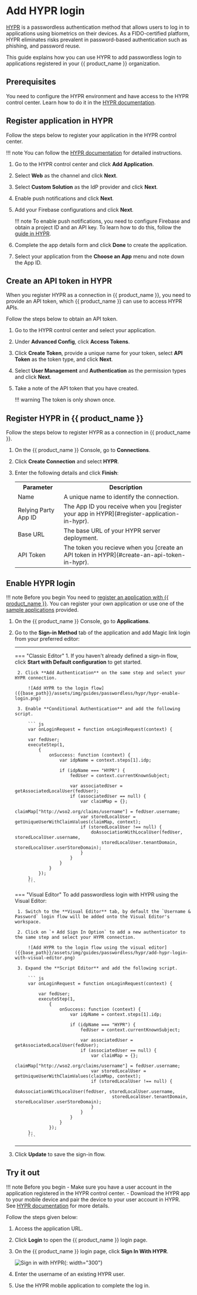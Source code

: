 # Add HYPR login

[HYPR](https://www.hypr.com/) is a passwordless authentication method that allows users to log in to applications using biometrics on their devices. As a FIDO-certified platform, HYPR eliminates risks prevalent in password-based authentication such as phishing, and password reuse.

This guide explains how you can use  HYPR to add passwordless login to applications registered in your {{ product_name }} organization.

## Prerequisites

You need to configure the HYPR environment and have access to the HYPR control center. Learn how to do it in the [HYPR documentation](https://docs.hypr.com/hyprcloud/docs/cc-std).

## Register application in HYPR

Follow the steps below to register your application in the HYPR control center.

!!! note
    You can follow the [HYPR documentation](https://docs.hypr.com/hyprcloud/docs/cc-adv-application-new) for detailed instructions.

1. Go to the HYPR control center and click **Add Application**.
    <!-- ![Add application in HYPR control center]({{base_path}}/assets/img/guides/passwordless/hypr/hypr-add-app.png) -->

2. Select **Web** as the channel and click **Next**.
    <!-- ![Select channel as web]({{base_path}}/assets/img/guides/passwordless/hypr/hypr-web-channel.png) -->

3. Select **Custom Solution** as the IdP provider and click **Next**.
    <!-- ![Select IdP]({{base_path}}/assets/img/guides/passwordless/hypr/hypr-select-idp.png) -->

4. Enable push notifications and click **Next**.
    <!-- ![Enable push notifictions]({{base_path}}/assets/img/guides/passwordless/hypr/hypr-enable-push-notifications.png) -->

5. Add your Firebase configurations and click **Next**.

    !!! note
        To enable push notifications, you need to configure Firebase and obtain a project ID and an API key. To learn how to do this, follow the [guide in HYPR](https://docs.hypr.com/hyprcloud/docs/cc-adv-configuring-push-notifications-firebase).

    <!-- ![Add Firebase configurations]({{base_path}}/assets/img/guides/passwordless/hypr/hypr-add-firebase-configs.png) -->

6. Complete the app details form and click **Done** to create the application.

7. Select your application from the **Choose an App** menu and note down the App ID.

## Create an API token in HYPR

When you register HYPR as a connection in {{ product_name }}, you need to provide an API token, which {{ product_name }} can use to access HYPR APIs.

Follow the steps below to obtain an API token.

1. Go to the HYPR control center and select your application.

2. Under **Advanced Config**, click **Access Tokens**.
    <!-- ![Select access tokens]({{base_path}}/assets/img/guides/passwordless/hypr/hypr-access-tokens.png) -->
3. Click **Create Token**, provide a unique name for your token, select **API Token** as the token type, and click **Next**.
    <!-- ![Create an access token]({{base_path}}/assets/img/guides/passwordless/hypr/hypr-create-token.png) -->

4. Select **User Management** and **Authentication** as the permission types and click **Next**.
    <!-- ![Select the permission level for the access token]({{base_path}}/assets/img/guides/passwordless/hypr/hypr-permissions-api-token.png) -->

5. Take a note of the API token that you have created.
    
    !!! warning
        The token is only shown once.

## Register HYPR in {{ product_name }}

Follow the steps below to register HYPR as a connection in {{ product_name }}.

1. On the {{ product_name }} Console, go to **Connections**.

2. Click **Create Connection** and select **HYPR**.

3. Enter the following details and click **Finish**:
    <!-- ![Enter details to add HYPR to {{ product_name }}]({{base_path}}/assets/img/guides/passwordless/hypr/hypr-add-connection.png) -->

    <table>
      <tr>
        <th>Parameter</th>
        <th>Description</th>
      </tr>
      <tr>
        <td>Name</td>
        <td>A unique name to identify the connection.</td>
      </tr>
      <tr>
          <td>Relying Party App ID</td>
          <td>The App ID you receive when you [register your app in HYPR](#register-application-in-hypr).</td>
      </tr>
      <tr>
          <td>Base URL</td>
          <td>The base URL of your HYPR server deployment.</td>
      </tr>
      <tr>
          <td>API Token</td>
          <td>The token you recieve when you [create an API token in HYPR](#create-an-api-token-in-hypr).</td>
      </tr>
    </table>

## Enable HYPR login

!!! note Before you begin
    You need to [register an application with {{ product_name }}]({{base_path}}/guides/applications/). You can register your own application or use one of the [sample applications]({{base_path}}/get-started/try-samples/) provided.

1. On the {{ product_name }} Console, go to **Applications**.

2. Go to the **Sign-in Method** tab of the application and add Magic link login from your preferred editor:

    ---
    === "Classic Editor"
        1. If you haven't already defined a sign-in flow, click **Start with Default configuration** to get started.

        2. Click **Add Authentication** on the same step and select your HYPR connection.

            ![Add HYPR to the login flow]({{base_path}}/assets/img/guides/passwordless/hypr/hypr-enable-login.png)
        
        3. Enable **Conditional Authentication** and add the following script.

            ``` js
            var onLoginRequest = function onLoginRequest(context) {

            var fedUser;
            executeStep(1,
                {
                    onSuccess: function (context) {
                        var idpName = context.steps[1].idp;

                        if (idpName === "HYPR") {
                            fedUser = context.currentKnownSubject;

                            var associatedUser = getAssociatedLocalUser(fedUser);
                            if (associatedUser == null) {
                                var claimMap = {};
                                claimMap["http://wso2.org/claims/username"] = fedUser.username;
                                var storedLocalUser = getUniqueUserWithClaimValues(claimMap, context);
                                if (storedLocalUser !== null) {
                                    doAssociationWithLocalUser(fedUser, storedLocalUser.username, 
                                        storedLocalUser.tenantDomain, storedLocalUser.userStoreDomain);
                                }
                            }
                        }
                    }
                });
            };
            ```

    === "Visual Editor"
        To add passwordless login with HYPR using the Visual Editor:
  
        1. Switch to the **Visual Editor** tab, by default the `Username & Password` login flow will be added onto the Visual Editor's workspace.
        
        2. Click on `+ Add Sign In Option` to add a new authenticator to the same step and select your HYPR connection.
            
            ![Add HYPR to the login flow using the visual editor]({{base_path}}/assets/img/guides/passwordless/hypr/add-hypr-login-with-visual-editor.png)

        3. Expand the **Script Editor** and add the following script.

            ``` js
            var onLoginRequest = function onLoginRequest(context) {

                var fedUser;
                executeStep(1,
                    {
                        onSuccess: function (context) {
                            var idpName = context.steps[1].idp;

                            if (idpName === "HYPR") {
                                fedUser = context.currentKnownSubject;

                                var associatedUser = getAssociatedLocalUser(fedUser);
                                if (associatedUser == null) {
                                    var claimMap = {};
                                    claimMap["http://wso2.org/claims/username"] = fedUser.username;
                                    var storedLocalUser = getUniqueUserWithClaimValues(claimMap, context);
                                    if (storedLocalUser !== null) {
                                        doAssociationWithLocalUser(fedUser, storedLocalUser.username, 
                                            storedLocalUser.tenantDomain, storedLocalUser.userStoreDomain);
                                    }
                                }
                            }
                        }
                    });
            };
            ```

    ---

3. Click **Update** to save the sign-in flow.

## Try it out

!!! note Before you begin
    - Make sure you have a user account in the application registered in the HYPR control center.
    - Download the HYPR app to your mobile device and pair the device to your user account in HYPR.
    <br/>
    See [HYPR documentation](https://docs.hypr.com/hyprcloud/docs/mobile-app-overview) for more details.

Follow the steps given below:

1. Access the application URL.

2. Click **Login** to open the {{ product_name }} login page.

3. On the {{ product_name }} login page, click **Sign In With HYPR**.

    ![Sign in with HYPR]({{base_path}}/assets/img/guides/passwordless/hypr/hypr-sign-in-with-hypr.png){: width="300"}

4. Enter the username of an existing HYPR user.

5. Use the HYPR mobile application to complete the log in.
